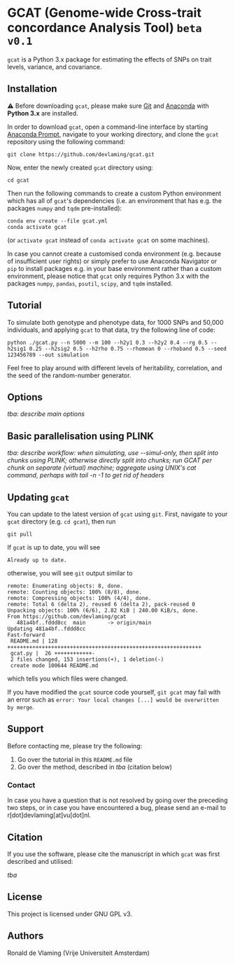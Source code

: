 # GCAT (Genome-wide Cross-trait concordance Analysis Tool) `beta v0.1`

`gcat` is a Python 3.x package for estimating the effects of SNPs on trait levels, variance, and covariance.

## Installation

:warning: Before downloading `gcat`, please make sure [Git](https://git-scm.com/downloads) and [Anaconda](https://www.anaconda.com/) with **Python 3.x** are installed.

In order to download `gcat`, open a command-line interface by starting [Anaconda Prompt](https://docs.anaconda.com/anaconda/user-guide/getting-started/), navigate to your working directory, and clone the `gcat` repository using the following command:

```  
git clone https://github.com/devlaming/gcat.git
```

Now, enter the newly created `gcat` directory using:

```
cd gcat
```

Then run the following commands to create a custom Python environment which has all of `gcat`'s dependencies (i.e. an environment that has e.g. the packages `numpy` and `tqdm` pre-installed):

```
conda env create --file gcat.yml
conda activate gcat
```

(or `activate gcat` instead of `conda activate gcat` on some machines).

In case you cannot create a customised conda environment (e.g. because of insufficient user rights) or simply prefer to use Anaconda Navigator or `pip` to install packages e.g. in your base environment rather than a custom environment, please notice that `gcat` only requires Python 3.x with the packages `numpy`, `pandas`, `psutil`, `scipy`, and `tqdm` installed.

## Tutorial

To simulate both genotype and phenotype data, for 1000 SNPs and 50,000 individuals, and applying `gcat` to that data, try the following line of code:

```
python ./gcat.py --n 5000 --m 100 --h2y1 0.3 --h2y2 0.4 --rg 0.5 --h2sig1 0.25 --h2sig2 0.5 --h2rho 0.75 --rhomean 0 --rhoband 0.5 --seed 123456789 --out simulation
```

Feel free to play around with different levels of heritability, correlation, and the seed of the random-number generator.

## Options

*tba: describe main options*

## Basic parallelisation using PLINK

*tba: describe workflow: when simulating, use --simul-only, then split into chunks using PLINK; otherwise directly split into chunks; run GCAT per chunk on separate (virtual) machine; aggregate using UNIX's cat command, perhaps with tail -n -1 to get rid of headers*

## Updating `gcat`

You can update to the latest version of `gcat` using `git`. First, navigate to your `gcat` directory (e.g. `cd gcat`), then run
```
git pull
```
If `gcat` is up to date, you will see 
```
Already up to date.
```
otherwise, you will see `git` output similar to 
```
remote: Enumerating objects: 8, done.
remote: Counting objects: 100% (8/8), done.
remote: Compressing objects: 100% (4/4), done.
remote: Total 6 (delta 2), reused 6 (delta 2), pack-reused 0
Unpacking objects: 100% (6/6), 2.82 KiB | 240.00 KiB/s, done.
From https://github.com/devlaming/gcat
   481a4bf..fddd8cc  main       -> origin/main
Updating 481a4bf..fddd8cc
Fast-forward
 README.md | 128 ++++++++++++++++++++++++++++++++++++++++++++++++++++++++++++++
 gcat.py |  26 ++++++++++++-
 2 files changed, 153 insertions(+), 1 deletion(-)
 create mode 100644 README.md
```
which tells you which files were changed.

If you have modified the `gcat` source code yourself, `git gcat` may fail with an error such as `error: Your local changes [...] would be overwritten by merge`. 

## Support

Before contacting me, please try the following:

1. Go over the tutorial in this `README.md` file
2. Go over the method, described in *tba* (citation below)

### Contact

In case you have a question that is not resolved by going over the preceding two steps, or in case you have encountered a bug, please send an e-mail to r\[dot\]devlaming\[at\]vu\[dot\]nl.

## Citation

If you use the software, please cite the manuscript in which `gcat` was first described and utilised:

*tba*

## License

This project is licensed under GNU GPL v3.

## Authors

Ronald de Vlaming (Vrije Universiteit Amsterdam)

